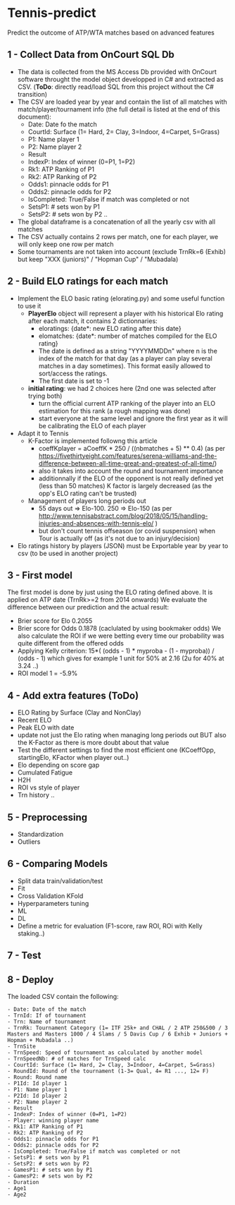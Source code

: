 # Tennis-predict
Predict the outcome of ATP/WTA matches based on advanced features

## 1 - Collect Data from OnCourt SQL Db
- The data is collected from the MS Access Db provided with OnCourt software throught the model object developped in C# and extracted as CSV. (**ToDo**: directly read/load SQL from this project without the C# transition)
- The CSV are loaded year by year and contain the list of all matches with match/player/tournament info (the full detail is listed at the end of this document):
    - Date: Date fo the match
    - CourtId: Surface (1= Hard, 2= Clay, 3=Indoor, 4=Carpet, 5=Grass)
    - P1: Name player 1
    - P2: Name player 2
    - Result
    - IndexP: Index of winner (0=P1, 1=P2)
    - Rk1: ATP Ranking of P1
    - Rk2: ATP Ranking of P2
    - Odds1: pinnacle odds for P1
    - Odds2: pinnacle odds for P2
    - IsCompleted: True/False if match was completed or not
    - SetsP1: # sets won by P1
    - SetsP2: # sets won by P2
    ..
- The global dataframe is a concatenation of all the yearly csv with all matches
- The CSV actually contains 2 rows per match, one for each player, we will only keep one row per match
- Some tournaments are not taken into account (exclude TrnRk=6 (Exhib) but keep "XXX (juniors)" / "Hopman Cup" / "Mubadala) 


## 2 - Build ELO ratings for each match
- Implement the ELO basic rating (elorating.py) and some useful function to use it
    - **PlayerElo** object will represent a player with his historical Elo rating after each match, it contains 2 dictionnaries:
        - eloratings: {date*: new ELO rating after this date}
        - elomatches: {date*: number of matches compiled for the ELO rating}
        - The date is defined as a string "YYYYMMDDn" where n is the index of the match for that day (as a player can play several matches in a day sometimes). This format easily allowed to sort/access the ratings.   
        - The first date is set to -1
    - **initial rating**: we had 2 choices here (2nd one was selected after trying both)
        - turn the official current ATP ranking of the player into an ELO estimation for this rank (a rough mapping was done)
        - start everyone at the same level and ignore the first year as it will be calibrating the ELO of each player
- Adapt it to Tennis
    - K-Factor is implemented followng this article  
        - coeffKplayer = aCoeffK * 250 / ((nbmatches + 5) ** 0.4) (as per https://fivethirtyeight.com/features/serena-williams-and-the-difference-between-all-time-great-and-greatest-of-all-time/)
        - also it takes into account the round and tournament importance
        - additionnally if the ELO of the opponent is not really defined yet (less than 50 matches) K factor is largely decreased (as the opp's ELO rating can't be trusted)     
    - Management of players long periods out
        - 55 days out => Elo-100. 250 => Elo-150 (as per http://www.tennisabstract.com/blog/2018/05/15/handling-injuries-and-absences-with-tennis-elo/ )
        - but don't count tennis offseason (or covid suspension) when Tour is actually off (as it's not due to an injury/decision)
- Elo ratings history by players (JSON) must be Exportable year by year to csv (to be used in another project)


## 3 - First model
The first model is done by just using the ELO rating defined above.
It is applied on ATP date (TrnRk>=2 from 2014 onwards)
We evaluate the difference between our prediction and the actual result:
- Brier score for Elo 0.2055
- Brier score for Odds 0.1878 (caclulated by using bookmaker odds)
We also calculate the ROI if we were betting every time our probability was quite different from the offered odds
- Applying Kelly criterion: 15*( (odds - 1) * myproba - (1 - myproba)) / (odds - 1) which gives for example 1 unit for 50% at 2.16 (2u for 40% at 3.24 ..) 
- ROI model 1 = -5.9%

## 4 - Add extra features (ToDo)
- ELO Rating by Surface (Clay and NonClay)
- Recent ELO
- Peak ELO with date
- update not just the Elo rating when managing long periods out BUT also the K-Factor as there is more doubt about that value
- Test the different settings to find the most efficient one (KCoeffOpp, startingElo, KFactor when player out..)
- Elo depending on score gap
- Cumulated Fatigue
- H2H
- ROI vs style of player
- Trn history
..

## 5 - Preprocessing
- Standardization
- Outliers

## 6 - Comparing Models
- Split data train/validation/test
- Fit
- Cross Validation KFold
- Hyperparameters tuning
- ML
- DL
- Define a metric for evaluation (F1-score, raw ROI, ROi with Kelly staking..)

## 7 - Test

## 8 - Deploy


The loaded CSV contain the following:
    
    - Date: Date of the match
    - TrnId: If of tournament
    - Trn: Name of tournament
    - TrnRk: Tournament Category (1= ITF 25k+ and CHAL / 2 ATP 250&500 / 3 Masters and Masters 1000 / 4 Slams / 5 Davis Cup / 6 Exhib + Juniors + Hopman + Mubadala ..)
    - TrnSite
    - TrnSpeed: Speed of tournament as calculated by another model
    - TrnSpeedNb: # of matches for TrnSpeed calc
    - CourtId: Surface (1= Hard, 2= Clay, 3=Indoor, 4=Carpet, 5=Grass)
    - RoundId: Round of the tournament (1-3= Qual, 4= R1 ..., 12= F)
    - Round: Round name
    - P1Id: Id player 1
    - P1: Name player 1
    - P2Id: Id player 2
    - P2: Name player 2
    - Result
    - IndexP: Index of winner (0=P1, 1=P2)
    - Player: winning player name
    - Rk1: ATP Ranking of P1
    - Rk2: ATP Ranking of P2
    - Odds1: pinnacle odds for P1
    - Odds2: pinnacle odds for P2
    - IsCompleted: True/False if match was completed or not
    - SetsP1: # sets won by P1
    - SetsP2: # sets won by P2
    - GamesP1: # sets won by P1
    - GamesP2: # sets won by P2
    - Duration
    - Age1
    - Age2

